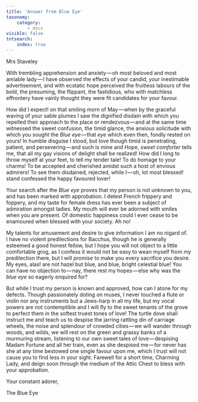 ```yaml
---
title: 'Answer from Blue Eye'
taxonomy:
    category:
        - docs
visible: false
tntsearch:
    index: true
---
```


<div class="author">Mrs Staveley</div>

With trembling apprehension and anxiety — oh most beloved and most amiable lady — I have observed the effects of your candid, your inestimable advertisement, and with ecstatic hope perceived the fruitless labours of the bold, the presuming, the flippant, the fastidious, who with matchless effrontery have vainly thought they were fit candidates for your favour.  

How did I expect! on that smiling morn of May — when by the graceful waving of your sable plumes I saw the dignified disdain with which you repelled their approach to the place or rendezvous — and at the same time witnessed the sweet confusion, the timid glance, the anxious solicitude with which you sought the *Blue eye* — that *eye* which even then, fondly rested on yours! In humble disguise I stood, but love though timid is penetrating, patient, and persevering — and such is mine and Hope, *sweet comforter* tells me, that all my gay visions of delight shall be realized! How did I long to throw myself at your feet, to tell my tender tale! To do homage to your charms! To be accepted and cherished amidst such a host of envious admirers! To see them disdained, rejected, while I — oh, lot most blessed! stand confessed the happy favoured lover!  

Your search after the *Blue eye* proves that my person is not unknown to you, and has been marked with approbation. I detest French frippery and foppery, and my taste for female dress has ever been a subject of admiration amongst ladies. My mouth will ever be adorned with smiles when you are present. Of domestic happiness could I ever cease to be enamoured when blessed with your society. Ah no!

My talents for amusement and desire to give information I am no nigard of.  
I have no violent predilections for Bacchus, though he is generally esteemed a good honest fellow, but I hope you will not object to a little comfortable grog, as I confess it would not be easy to wean myself from my predilection there, but I will *promise* to make you every sacrifice you desire. My eyes, alas! are not hazel but blue, and blue, bright celestial blue! You can have no objection to — nay, there rest my hopes — else why was the *blue eye* so eagerly enquired for?

But while I trust my person is known and approved, how can I atone for my defects. Though passionately doting on muses, I never touched a flute or violin nor any instruments but a Jews-harp in all my life, but my vocal powers are not contemptible and I will fly to the sweet tenants of the grove to perfect them in the softest truest tones of love! The turtle dove shall instruct me and teach us to despise the jarring rattling din of carriage wheels, the noise and splendour of crowded cities — we will wander through woods, and wilds, we will rest on the green and grassy banks of a murmuring stream, listening to our own sweet tales of love — despising Madam Fortune and all her train, even as she despised me — for never has she at any time bestowed one single favour upon me, which I trust will not cause you to find less in your sight. Farewell for a short time, Charming Lady, and deign soon through the medium of the Attic Chest to bless with your approbation.

Your constant adorer,  

The Blue Eye